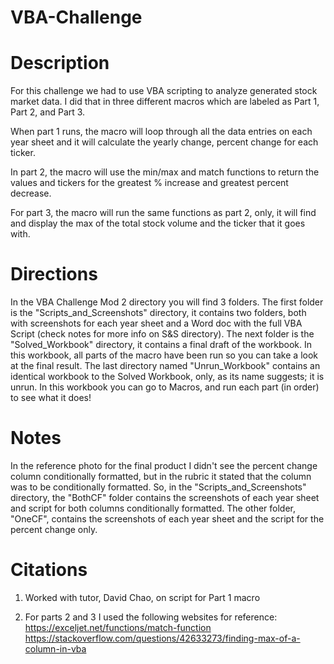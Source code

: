 # VBA-Challenge

# Description
For this challenge we had to use VBA scripting to analyze generated stock market data. I did that in three different macros which are labeled as Part 1, Part 2, and Part 3. 

When part 1 runs, the macro will loop through all the data entries on each year sheet and it will calculate the yearly change, percent change for each ticker.

In part 2, the macro will use the min/max and match functions to return the values and tickers for the greatest % increase and greatest percent decrease. 

For part 3, the macro will run the same functions as part 2, only, it will find and display the max of the total stock volume and the ticker that it goes with. 

# Directions
In the VBA Challenge Mod 2 directory you will find 3 folders. The first folder is the "Scripts_and_Screenshots" directory, it contains two folders, both with screenshots for each year sheet and a Word doc with the full VBA Script (check notes for more info on S&S directory). The next folder is the "Solved_Workbook" directory, it contains a final draft of the workbook. In this workbook, all parts of the macro have been run so you can take a look at the final result. The last directory named "Unrun_Workbook" contains an identical workbook to the Solved Workbook, only, as its name suggests; it is unrun. In this workbook you can go to Macros, and run each part (in order) to see what it does!

# Notes
In the reference photo for the final product I didn't see the percent change column conditionally formatted, but in the rubric it stated that the column was to be conditionally formatted. So, in the "Scripts_and_Screenshots" directory, the "BothCF" folder contains the screenshots of each year sheet and script for both columns conditionally formatted. The other folder, "OneCF", contains the screenshots of each year sheet and the script for the percent change only.

# Citations
1. Worked with tutor, David Chao, on script for Part 1 macro

2. For parts 2 and 3 I used the following websites for reference:
		https://exceljet.net/functions/match-function
    https://stackoverflow.com/questions/42633273/finding-max-of-a-column-in-vba


